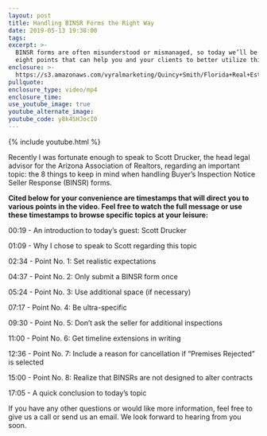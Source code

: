 ```yaml
---
layout: post
title: Handling BINSR Forms the Right Way
date: 2019-05-13 19:38:00
tags:
excerpt: >-
  BINSR forms are often misunderstood or mismanaged, so today we’ll be sharing
  eight points that can help you and your clients to better utilize this form.
enclosure: >-
  https://s3.amazonaws.com/vyralmarketing/Quincy+Smith/Florida+Real+Estate-+The+8+Seller+Responses+to+the+Buyer's+Inspection+Notice.mp4
pullquote:
enclosure_type: video/mp4
enclosure_time:
use_youtube_image: true
youtube_alternate_image:
youtube_code: y8k4SHJocI0
---
```


{% include youtube.html %}

Recently I was fortunate enough to speak to Scott Drucker, the head legal advisor for the Arizona Association of Realtors, regarding an important topic: the 8 things to keep in mind when handling Buyer’s Inspection Notice Seller Response (BINSR) forms.

**Cited below for your convenience are timestamps that will direct you to various points in the video. Feel free to watch the full message or use these timestamps to browse specific topics at your leisure:&nbsp;**

00:19 - An introduction to today’s guest: Scott Drucker

01:09 - Why I chose to speak to Scott regarding this topic

02:34 - Point No. 1: Set realistic expectations

04:37 - Point No. 2: Only submit a BINSR form once

05:24 - Point No. 3: Use additional space (if necessary)&nbsp;

07:17 - Point No. 4: Be ultra-specific

09:30 - Point No. 5: Don’t ask the seller for additional inspections

11:00 - Point No. 6: Get timeline extensions in writing

12:36 - Point No. 7: Include a reason for cancellation if “Premises Rejected” is selected

15:00 - Point No. 8: Realize that BINSRs are not designed to alter contracts

17:05 - A quick conclusion to today’s topic

If you have any other questions or would like more information, feel free to give us a call or send us an email. We look forward to hearing from you soon.